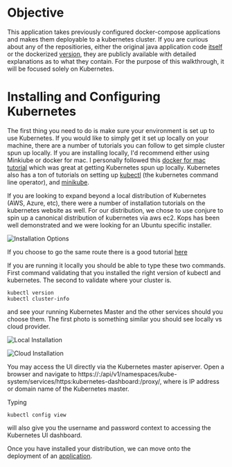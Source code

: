 # Objective

This application takes previously configured docker-compose applications and makes them deployable to
a kubernetes cluster. If you are curious about any of the repositiories, either the original java application code
[itself](https://github.com/Appdynamics/AD-Capital) or the dockerized [version](https://github.com/Appdynamics/AD-Capital-Docker/), they are publicly available with detailed explanations as to what they contain. For the purpose of this walkthrough, it will be focused solely on
Kubernetes.

# Installing and Configuring Kubernetes

The first thing you need to do is make sure your environment is set up to use Kubernetes. If you would like to simply get it set up locally on your machine, there are a number of tutorials you can follow to get simple cluster spun up locally. If you are installing locally, I'd recommend either using Minkiube or docker for mac. I personally followed this [docker for mac tutorial](https://rominirani.com/tutorial-getting-started-with-kubernetes-with-docker-on-mac-7f58467203fd) which was great at getting Kubernetes spun up locally. Kubernetes also has a ton of tutorials on setting up [kubectl](https://kubernetes.io/docs/tasks/tools/install-kubectl/) (the kubernetes command line operator), and [minikube](https://kubernetes.io/docs/getting-started-guides/minikube/).

If you are looking to expand beyond a local distribution of Kubernetes (AWS, Azure, etc), there were a number of installation tutorials on the kubernetes website as well. For our distribution, we chose to use conjure to spin up a canonical distribution of kubernetes via aws ec2. Kops has been well demonstrated and we were looking for an Ubuntu specific installer.

![Installation Options](./assets/images/1.png)

If you choose to go the same route there is a good tutorial [here](https://tutorials.ubuntu.com/tutorial/install-kubernetes-with-conjure-up?_ga=2.135365305.964640007.1524584650-1699049142.1524584650#0)

If you are running it locally you should be able to type these two commands. First command validating that you installed the right version of kubectl and kubernetes. The second to validate where your cluster is.
```
kubectl version
kubectl cluster-info
```

and see your running Kubernetes Master and the other services should you choose them. The first photo is something similar you should see locally vs cloud provider.

![Local Installation](./assets/images/2.png)

![Cloud Installation](./assets/images/3.png)


You may access the UI directly via the Kubernetes master apiserver. Open a browser and navigate to https://<master-ip>:<apiserver-port>/api/v1/namespaces/kube-system/services/https:kubernetes-dashboard:/proxy/, where <kubernetes-master> is IP address or domain name of the Kubernetes master.

Typing

```
kubectl config view
```

will also give you the username and password context to accessing the Kubernetes UI dashboard.

Once you have installed your distribution, we can move onto the deployment of an [application](https://github.com/linuxnomad/AD-Capital-Kube/blob/master/KubernetesWalkthrough/2.md).
